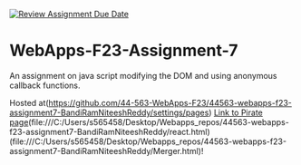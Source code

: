 [![Review Assignment Due Date](https://classroom.github.com/assets/deadline-readme-button-24ddc0f5d75046c5622901739e7c5dd533143b0c8e959d652212380cedb1ea36.svg)](https://classroom.github.com/a/Kv-XePEp)
# WebApps-F23-Assignment-7
An assignment on java script modifying the DOM and using anonymous callback functions.

Hosted at(https://github.com/44-563-WebApps-F23/44563-webapps-f23-assignment7-BandiRamNiteeshReddy/settings/pages)
[Link to Pirate page](file:///C:/Users/s565458/Desktop/Webapps_repos/44563-webapps-f23-assignment7-BandiRamNiteeshReddy/pirate.html)(file:///C:/Users/s565458/Desktop/Webapps_repos/44563-webapps-f23-assignment7-BandiRamNiteeshReddy/react.html)
(file:///C:/Users/s565458/Desktop/Webapps_repos/44563-webapps-f23-assignment7-BandiRamNiteeshReddy/Merger.html)!